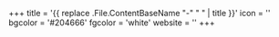 +++
title = '{{ replace .File.ContentBaseName "-" " " | title }}'
icon = ''
bgcolor = '#204666'
fgcolor = 'white'
website = ''
+++